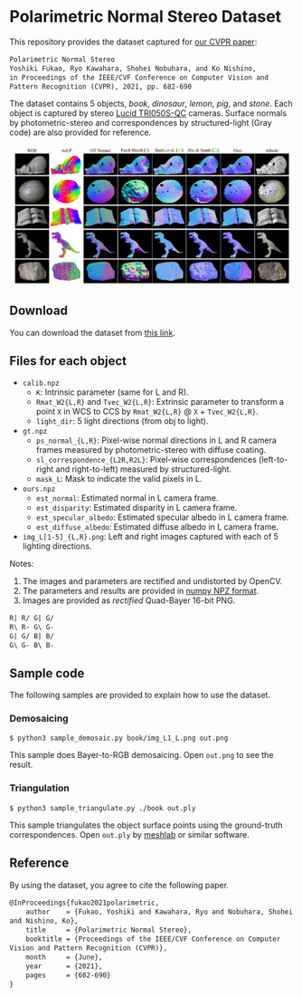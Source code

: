 # Polarimetric Normal Stereo Dataset

This repository provides the dataset captured for [our CVPR paper](https://openaccess.thecvf.com/content/CVPR2021/html/Fukao_Polarimetric_Normal_Stereo_CVPR_2021_paper.html):
```
Polarimetric Normal Stereo
Yoshiki Fukao, Ryo Kawahara, Shohei Nobuhara, and Ko Nishino,
in Proceedings of the IEEE/CVF Conference on Computer Vision and Pattern Recognition (CVPR), 2021, pp. 682-690
```

The dataset contains 5 objects, *book*, *dinosaur*, *lemon*, *pig*, and *stone*.  Each object is captured by stereo [Lucid TRI050S-QC](https://thinklucid.com/ja/product/triton-5-mp-polarization-camera/) cameras.  Surface normals by photometric-stereo and correspondences by structured-light (Gray code) are also provided for reference.

![preview](preview.jpg "preview")

## Download

You can download the dataset from [this link](https://www.dropbox.com/s/7dgey0lx8oyulzd/data.zip?dl=0).

## Files for each object

* `calib.npz`
  * `K`: Intrinsic parameter (same for L and R).
  * `Rmat_W2{L,R}` and `Tvec_W2{L,R}`: Extrinsic parameter to transform a point `X` in WCS to CCS by `Rmat_W2{L,R}` @ `X` + `Tvec_W2{L,R}`.
  * `light_dir`: 5 light directions (from obj to light).
* `gt.npz`
  * `ps_normal_{L,R}`: Pixel-wise normal directions in L and R camera frames measured by photometric-stereo with diffuse coating. 
  * `sl_correspondence_{L2R,R2L}`: Pixel-wise correspondences (left-to-right and right-to-left) measured by structured-light.
  * `mask_L`: Mask to indicate the valid pixels in L.
* `ours.npz`
  * `est_normal`: Estimated normal in L camera frame.
  * `est_disparity`: Estimated disparity in L camera frame.
  * `est_specular_albedo`: Estimated specular albedo in L camera frame. 
  * `est_diffuse_albedo`: Estimated diffuse albedo in L camera frame. 
* `img_L[1-5]_{L,R}.png`: Left and right images captured with each of 5 lighting directions.

Notes:
1. The images and parameters are rectified and undistorted by OpenCV.
2. The parameters and results are provided in [numpy NPZ format](https://numpy.org/doc/stable/reference/generated/numpy.savez.html).
3. Images are provided as *rectified* Quad-Bayer 16-bit PNG.
```
R| R/ G| G/
R\ R- G\ G-
G| G/ B| B/
G\ G- B\ B-
```


## Sample code

The following samples are provided to explain how to use the dataset.


### Demosaicing
```
$ python3 sample_demosaic.py book/img_L1_L.png out.png
```
This sample does Bayer-to-RGB demosaicing.  Open `out.png` to see the result.


### Triangulation
```
$ python3 sample_triangulate.py ./book out.ply
```
This sample triangulates the object surface points using the ground-truth correspondences.  Open `out.ply` by [meshlab](https://www.meshlab.net/) or similar software.


## Reference
By using the dataset, you agree to cite the following paper.
```
@InProceedings{fukao2021polarimetric,
    author    = {Fukao, Yoshiki and Kawahara, Ryo and Nobuhara, Shohei and Nishino, Ko},
    title     = {Polarimetric Normal Stereo},
    booktitle = {Proceedings of the IEEE/CVF Conference on Computer Vision and Pattern Recognition (CVPR)},
    month     = {June},
    year      = {2021},
    pages     = {682-690}
}
```


